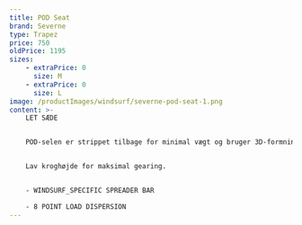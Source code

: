 ```yaml
---
title: POD Seat
brand: Severne
type: Trapez
price: 750
oldPrice: 1195
sizes:
    - extraPrice: 0
      size: M
    - extraPrice: 0
      size: L
image: /productImages/windsurf/severne-pod-seat-1.png
content: >-
    LET SÆDE


    POD-selen er strippet tilbage for minimal vægt og bruger 3D-formning for at give væsentlig komfort.


    Lav kroghøjde for maksimal gearing.


    - WINDSURF_SPECIFIC SPREADER BAR

    - 8 POINT LOAD DISPERSION
---
```

